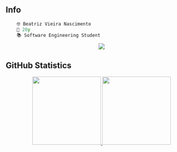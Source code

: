 ## **Info**

```C++
    🤓 Beatriz Vieira Nascimento
    🌵 20y
    📚 Software Engineering Student
```

<div align="center"> 
  <a href="https://www.linkedin.com/in/beatriz-nascimento-79334b203/" target="_blank"><img src="https://img.shields.io/badge/-LinkedIn-%230077B5?style=for-the-badge&logo=linkedin&logoColor=white" target="_blank"></a> 
</div>

  ## **GitHub Statistics**
 
<div align="center">
    
 <div>
  <a href="https://github.com/Beatrizvn">
  <img height="180em" src="https://github-readme-stats.vercel.app/api?username=Beatrizvn&show_icons=true&theme=swift&include_all_commits=true&count_private=true"/>
  <img height="180em" src="https://github-readme-stats.vercel.app/api/top-langs/?username=Beatrizvn&layout=compact&langs_count=7&theme=swift"/>
</div>    
    
</div>

